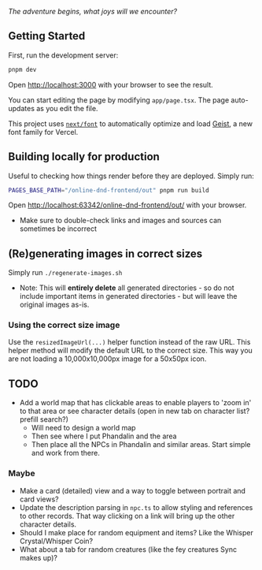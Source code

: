 _The adventure begins, what joys will we encounter?_

## Getting Started

First, run the development server:

```bash
pnpm dev
```

Open [http://localhost:3000](http://localhost:3000) with your browser to see the result.

You can start editing the page by modifying `app/page.tsx`. The page auto-updates as you edit the file.

This project uses [`next/font`](https://nextjs.org/docs/app/building-your-application/optimizing/fonts) to automatically
optimize and load [Geist](https://vercel.com/font), a new font family for Vercel.

## Building locally for production

Useful to checking how things render before they are deployed. Simply run:

```bash
PAGES_BASE_PATH="/online-dnd-frontend/out" pnpm run build
```

Open [http://localhost:63342/online-dnd-frontend/out/](http://localhost:63342/online-dnd-frontend/out/) with your browser.
- Make sure to double-check links and images and sources can sometimes be incorrect

## (Re)generating images in correct sizes

Simply run `./regenerate-images.sh`

- Note: This will **entirely delete** all generated directories - so do not include important items in generated
  directories - but will leave the original images as-is.

### Using the correct size image

Use the `resizedImageUrl(...)` helper function instead of the raw URL. This helper method will modify the default URL to
the correct size. This way you are not loading a 10,000x10,000px image for a 50x50px icon.

## TODO

- Add a world map that has clickable areas to enable players to 'zoom in' to that area or see character details (open in new tab on character list? prefill search?)
  - Will need to design a world map
  - Then see where I put Phandalin and the area
  - Then place all the NPCs in Phandalin and similar areas. Start simple and work from there.

### Maybe

- Make a card (detailed) view and a way to toggle between portrait and card views?
- Update the description parsing in `npc.ts` to allow styling and references to other records. That way clicking on a link will bring up the other character details.
- Should I make place for random equipment and items? Like the Whisper Crystal/Whisper Coin?
- What about a tab for random creatures (like the fey creatures Sync makes up)?
